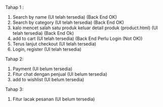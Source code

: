 Tahap 1 :

1. Search by name (UI telah tersedia) (Back End OK)
2. Search by category (UI telah tersedia) (Back End OK)
3. kalo mencet salah satu produk keluar detail produk (product.html) (UI telah tersedia) (Back End Ok)
4. add to cart (UI telah tersedia) (Back End Perlu Login (Not OK))
5. Terus lanjut checkout (UI telah tersedia)
6. Login, register (UI telah tersedia)


Tahap 2: 
1. Payment (UI belum tersedia)
2. Fitur chat dengan penjual (UI belum tersedia)
3. add to wishlist (UI belum tersedia)

Tahap 3:
1. Fitur lacak pesanan (UI belum tersedia)
